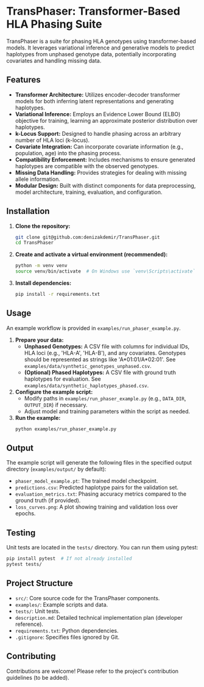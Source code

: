 # TransPhaser: Transformer-Based HLA Phasing Suite

TransPhaser is a suite for phasing HLA genotypes using transformer-based models. It leverages variational inference and generative models to predict haplotypes from unphased genotype data, potentially incorporating covariates and handling missing data.

## Features

*   **Transformer Architecture:** Utilizes encoder-decoder transformer models for both inferring latent representations and generating haplotypes.
*   **Variational Inference:** Employs an Evidence Lower Bound (ELBO) objective for training, learning an approximate posterior distribution over haplotypes.
*   **k-Locus Support:** Designed to handle phasing across an arbitrary number of HLA loci (k-locus).
*   **Covariate Integration:** Can incorporate covariate information (e.g., population, age) into the phasing process.
*   **Compatibility Enforcement:** Includes mechanisms to ensure generated haplotypes are compatible with the observed genotypes.
*   **Missing Data Handling:** Provides strategies for dealing with missing allele information.
*   **Modular Design:** Built with distinct components for data preprocessing, model architecture, training, evaluation, and configuration.

## Installation

1.  **Clone the repository:**
    ```bash
    git clone git@github.com:denizakdemir/TransPhaser.git
    cd TransPhaser
    ```
2.  **Create and activate a virtual environment (recommended):**
    ```bash
    python -m venv venv
    source venv/bin/activate  # On Windows use `venv\Scripts\activate`
    ```
3.  **Install dependencies:**
    ```bash
    pip install -r requirements.txt
    ```

## Usage

An example workflow is provided in `examples/run_phaser_example.py`.

1.  **Prepare your data:**
    *   **Unphased Genotypes:** A CSV file with columns for individual IDs, HLA loci (e.g., 'HLA-A', 'HLA-B'), and any covariates. Genotypes should be represented as strings like 'A\*01:01/A\*02:01'. See `examples/data/synthetic_genotypes_unphased.csv`.
    *   **(Optional) Phased Haplotypes:** A CSV file with ground truth haplotypes for evaluation. See `examples/data/synthetic_haplotypes_phased.csv`.
2.  **Configure the example script:**
    *   Modify paths in `examples/run_phaser_example.py` (e.g., `DATA_DIR`, `OUTPUT_DIR`) if necessary.
    *   Adjust model and training parameters within the script as needed.
3.  **Run the example:**
    ```bash
    python examples/run_phaser_example.py
    ```

## Output

The example script will generate the following files in the specified output directory (`examples/output/` by default):

*   `phaser_model_example.pt`: The trained model checkpoint.
*   `predictions.csv`: Predicted haplotype pairs for the validation set.
*   `evaluation_metrics.txt`: Phasing accuracy metrics compared to the ground truth (if provided).
*   `loss_curves.png`: A plot showing training and validation loss over epochs.

## Testing

Unit tests are located in the `tests/` directory. You can run them using pytest:

```bash
pip install pytest  # If not already installed
pytest tests/
```

## Project Structure

*   `src/`: Core source code for the TransPhaser components.
*   `examples/`: Example scripts and data.
*   `tests/`: Unit tests.
*   `description.md`: Detailed technical implementation plan (developer reference).
*   `requirements.txt`: Python dependencies.
*   `.gitignore`: Specifies files ignored by Git.

## Contributing

Contributions are welcome! Please refer to the project's contribution guidelines (to be added).

